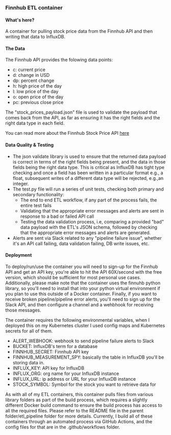 ### Finnhub ETL container 

#### What's here?
A container for pulling stock price data from the Finnhub API and then writing that data to InfluxDB. 

#### The Data 
The Finnhub API provides the folowing data points:

* c: current price
* d: change in USD
* dp: percent change
* h: high price of the day
* l: low price of the day
* o: open price of the day
* pc: previous close price

The "stock_prices_payload.json" file is used to validate the payload that comes back from the API, as far as ensuring it has the right fields and the right data type in each field. 

You can read more about the Finnhub Stock Price API [here](https://finnhub.io/docs/api/quote)

#### Data Quality & Testing
* The json validate library is used to ensure that the returned data payload is correct in terms of the right fields being present, and the data in those fields being the right data type. This is critical as InfluxDB has tight type checking and once a field has been written in a particular format e.g., a float, subsequent writes of a different data type will be rejected, e.g.,an integer. 
* The test.py file will run a series of unit tests, checking both primary and secondary functionality:
    * The end to end ETL workflow, if any part of the process fails, the entire test fails 
    * Validating that the appropriate error messages and alerts are sent in response to a bad or failed API call
    * Testing the data validation process, i.e, comparing a provided "bad" data payload with the ETL's JSON schema, followed by checking that the appropriate error messages and alerts are generated. 
* Alerts are sent via Slack related to any "pipeline failure issue", whether it's an API call failing, data validation failing, DB write issues, etc.


#### Deployment
To deploy/run/use the container you will need to sign-up for the Finnhub API and get an API key, you're able to hit the API 60X/second with the free version, which should be sufficient for most personal use cases. Additionally, please make note that the container uses the finnuhb python library, so you'll need to install that into your python virtual environment if you plan to use this outside of a Docker container. Finally, if you want to receive broken pipeline/pipeline error alerts, you'll need to sign up for the Slack API, and then configure a channel and a wehbhook for receiving those messages. 

The container requires the following environmental variables, when I deployed this on my Kubernetes cluster I used config maps and Kubernetes secrets for all of them. 

* ALERT_WEBHOOK: webhook to send pipeline failure alerts to Slack 
* BUCKET: InfluxDB's term for a database 
* FINNHUB_SECRET: Finnhub API key
* FINNHUB_MEASUREMENT_SPY: basically the table in InfluxDB you'll be storing data in.
* INFLUX_KEY: API key for InfluxDB 
* INFLUX_ORG: org name for your InfluxDB instance 
* INFLUX_URL: ip address or URL for your InfluxDB instance 
* STOCK_SYMBOL: Symbol for the stock you want to retrieve data for 


As with all of my ETL containers, this container pulls files from various library folders as part of the build process, which requires a slightly different Docker build command to ensure the build process has access to all the required files. Please refer to the README file in the parent folder/etl_pipeline folder for more details. Currently, I build all of these containers through an automated process via GitHub Actions, and the config files for that are in the .github/workflows folder.